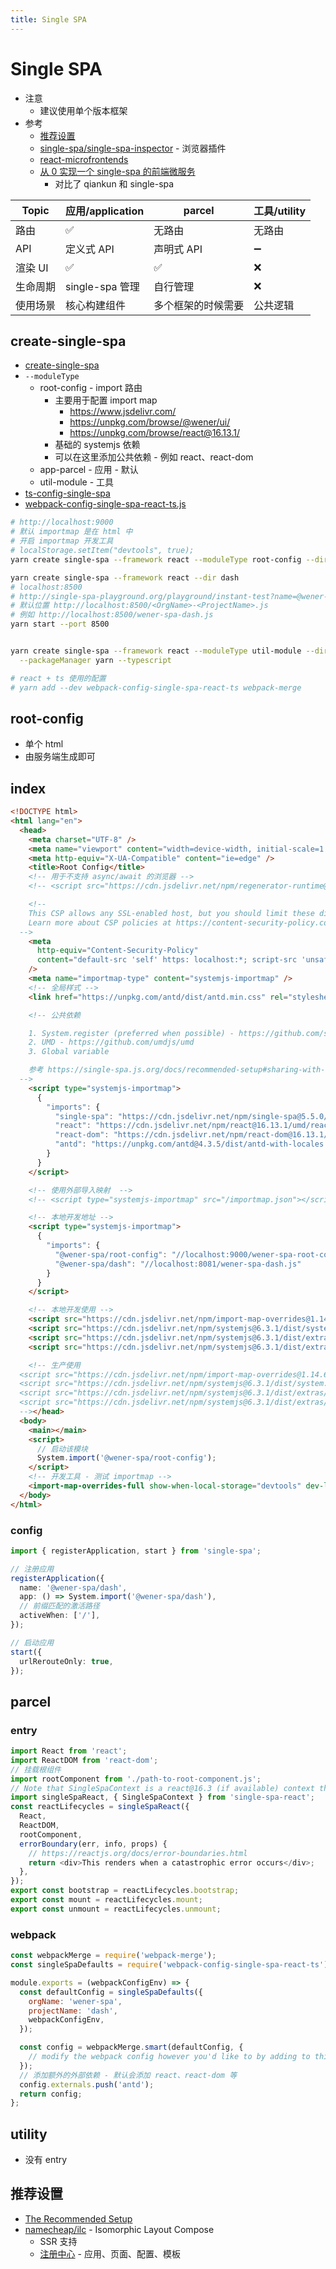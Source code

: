 ```yaml
---
title: Single SPA
---
```


# Single SPA

- 注意
  - 建议使用单个版本框架
- 参考
  - [推荐设置](https://single-spa.js.org/docs/recommended-setup/)
  - [single-spa/single-spa-inspector](https://github.com/single-spa/single-spa-inspector) - 浏览器插件
  - [react-microfrontends](https://github.com/react-microfrontends)
  - [从 0 实现一个 single-spa 的前端微服务](https://juejin.im/post/5e5ca537e51d4526f16e5065)
    - 对比了 qiankun 和 single-spa

| Topic    | 应用/application | parcel             | 工具/utility |
| -------- | ---------------- | ------------------ | ------------ |
| 路由     | ✅               | 无路由             | 无路由       |
| API      | 定义式 API       | 声明式 API         | ➖           |
| 渲染 UI  | ✅               | ✅                 | ❌           |
| 生命周期 | single-spa 管理  | 自行管理           | ❌           |
| 使用场景 | 核心构建组件     | 多个框架的时候需要 | 公共逻辑     |

## create-single-spa

- [create-single-spa](https://single-spa.js.org/docs/create-single-spa)
- `--moduleType`
  - root-config - import 路由
    - 主要用于配置 import map
      - https://www.jsdelivr.com/
      - https://unpkg.com/browse/@wener/ui/
      - https://unpkg.com/browse/react@16.13.1/
    - 基础的 systemjs 依赖
    - 可以在这里添加公共依赖 - 例如 react、react-dom
  - app-parcel - 应用 - 默认
  - util-module - 工具
- [ts-config-single-spa](https://github.com/single-spa/create-single-spa/blob/master/packages/ts-config-single-spa/tsconfig.json)
- [webpack-config-single-spa-react-ts.js](https://github.com/single-spa/create-single-spa/blob/master/packages/webpack-config-single-spa-react-ts/lib/webpack-config-single-spa-react-ts.js)

```bash
# http://localhost:9000
# 默认 importmap 是在 html 中
# 开启 importmap 开发工具
# localStorage.setItem("devtools", true);
yarn create single-spa --framework react --moduleType root-config --dir root

yarn create single-spa --framework react --dir dash
# localhost:8500
# http://single-spa-playground.org/playground/instant-test?name=@wener-dash/spa&url=8500
# 默认位置 http://localhost:8500/<OrgName>-<ProjectName>.js
# 例如 http://localhost:8500/wener-spa-dash.js
yarn start --port 8500


yarn create single-spa --framework react --moduleType util-module --dir utils \
  --packageManager yarn --typescript

# react + ts 使用的配置
# yarn add --dev webpack-config-single-spa-react-ts webpack-merge
```

## root-config

- 单个 html
- 由服务端生成即可

## index

```html
<!DOCTYPE html>
<html lang="en">
  <head>
    <meta charset="UTF-8" />
    <meta name="viewport" content="width=device-width, initial-scale=1.0" />
    <meta http-equiv="X-UA-Compatible" content="ie=edge" />
    <title>Root Config</title>
    <!-- 用于不支持 async/await 的浏览器 -->
    <!-- <script src="https://cdn.jsdelivr.net/npm/regenerator-runtime@0.13.5/runtime.min.js"></script> -->

    <!--
    This CSP allows any SSL-enabled host, but you should limit these directives further to increase your app's security.
    Learn more about CSP policies at https://content-security-policy.com/#directive
  -->
    <meta
      http-equiv="Content-Security-Policy"
      content="default-src 'self' https: localhost:*; script-src 'unsafe-inline' https: localhost:*; connect-src https: localhost:* ws://localhost:*; style-src 'unsafe-inline' https:; object-src 'none';"
    />
    <meta name="importmap-type" content="systemjs-importmap" />
    <!-- 全局样式 -->
    <link href="https://unpkg.com/antd/dist/antd.min.css" rel="stylesheet" />

    <!-- 公共依赖

    1. System.register (preferred when possible) - https://github.com/systemjs/systemjs/blob/master/docs/system-register.md
    2. UMD - https://github.com/umdjs/umd
    3. Global variable

    参考 https://single-spa.js.org/docs/recommended-setup#sharing-with-import-maps.
  -->
    <script type="systemjs-importmap">
      {
        "imports": {
          "single-spa": "https://cdn.jsdelivr.net/npm/single-spa@5.5.0/lib/system/single-spa.min.js",
          "react": "https://cdn.jsdelivr.net/npm/react@16.13.1/umd/react.production.min.js",
          "react-dom": "https://cdn.jsdelivr.net/npm/react-dom@16.13.1/umd/react-dom.production.min.js",
          "antd": "https://unpkg.com/antd@4.3.5/dist/antd-with-locales.min.js"
        }
      }
    </script>

    <!-- 使用外部导入映射  -->
    <!-- <script type="systemjs-importmap" src="/importmap.json"></script> -->

    <!-- 本地开发地址 -->
    <script type="systemjs-importmap">
      {
        "imports": {
          "@wener-spa/root-config": "//localhost:9000/wener-spa-root-config.js",
          "@wener-spa/dash": "//localhost:8081/wener-spa-dash.js"
        }
      }
    </script>

    <!-- 本地开发使用 -->
    <script src="https://cdn.jsdelivr.net/npm/import-map-overrides@1.14.6/dist/import-map-overrides.js"></script>
    <script src="https://cdn.jsdelivr.net/npm/systemjs@6.3.1/dist/system.js"></script>
    <script src="https://cdn.jsdelivr.net/npm/systemjs@6.3.1/dist/extras/amd.js"></script>
    <script src="https://cdn.jsdelivr.net/npm/systemjs@6.3.1/dist/extras/named-exports.js"></script>

    <!-- 生产使用
  <script src="https://cdn.jsdelivr.net/npm/import-map-overrides@1.14.6/dist/import-map-overrides.js"></script>
  <script src="https://cdn.jsdelivr.net/npm/systemjs@6.3.1/dist/system.min.js"></script>
  <script src="https://cdn.jsdelivr.net/npm/systemjs@6.3.1/dist/extras/amd.min.js"></script>
  <script src="https://cdn.jsdelivr.net/npm/systemjs@6.3.1/dist/extras/named-exports.min.js"></script>
  --></head>
  <body>
    <main></main>
    <script>
      // 启动该模块
      System.import('@wener-spa/root-config');
    </script>
    <!-- 开发工具 - 测试 importmap -->
    <import-map-overrides-full show-when-local-storage="devtools" dev-libs></import-map-overrides-full>
  </body>
</html>
```

### config

```ts
import { registerApplication, start } from 'single-spa';

// 注册应用
registerApplication({
  name: '@wener-spa/dash',
  app: () => System.import('@wener-spa/dash'),
  // 前缀匹配的激活路径
  activeWhen: ['/'],
});

// 启动应用
start({
  urlRerouteOnly: true,
});
```

## parcel

### entry

```ts
import React from 'react';
import ReactDOM from 'react-dom';
// 挂载根组件
import rootComponent from './path-to-root-component.js';
// Note that SingleSpaContext is a react@16.3 (if available) context that provides the singleSpa props
import singleSpaReact, { SingleSpaContext } from 'single-spa-react';
const reactLifecycles = singleSpaReact({
  React,
  ReactDOM,
  rootComponent,
  errorBoundary(err, info, props) {
    // https://reactjs.org/docs/error-boundaries.html
    return <div>This renders when a catastrophic error occurs</div>;
  },
});
export const bootstrap = reactLifecycles.bootstrap;
export const mount = reactLifecycles.mount;
export const unmount = reactLifecycles.unmount;
```

### webpack

```js
const webpackMerge = require('webpack-merge');
const singleSpaDefaults = require('webpack-config-single-spa-react-ts');

module.exports = (webpackConfigEnv) => {
  const defaultConfig = singleSpaDefaults({
    orgName: 'wener-spa',
    projectName: 'dash',
    webpackConfigEnv,
  });

  const config = webpackMerge.smart(defaultConfig, {
    // modify the webpack config however you'd like to by adding to this object
  });
  // 添加额外的外部依赖 - 默认会添加 react、react-dom 等
  config.externals.push('antd');
  return config;
};
```

## utility

- 没有 entry

## 推荐设置

- [The Recommended Setup](https://single-spa.js.org/docs/recommended-setup/)
- [namecheap/ilc](https://github.com/namecheap/ilc) - Isomorphic Layout Compose
  - SSR 支持
  - [注册中心](https://github.com/namecheap/ilc/blob/master/docs/registry.md) - 应用、页面、配置、模板
